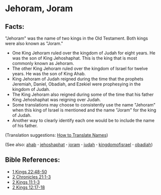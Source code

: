 # Jehoram, Joram #

## Facts: ##

"Jehoram" was the name of two kings in the Old Testament. Both kings were also known as "Joram."

* One King Jehoram ruled over the kingdom of Judah for eight years. He was the son of King Jehoshaphat. This is the king that is most commonly known as Jehoram.
* The other King Jehoram ruled over the kingdom of Israel for twelve years. He was the son of King Ahab.
* King Jehoram of Judah reigned during the time that the prophets Jeremiah, Daniel, Obadiah, and Ezekiel were prophesying in the kingdom of Judah.
* The King Jehoram also reigned during some of the time that his father King Jehoshaphat was reigning over Judah.
* Some translations may choose to consistently use the name "Jehoram" when this king of Israel is mentioned and the name "Joram" for the king of Judah.
* Another way to clearly identify each one would be to include the name of his father.

(Translation suggestions: [How to Translate Names](https://git.door43.org/Door43/en-ta-translate-vol1/src/master/content/translate_names.md))

(See also: [ahab](../other/ahab.md) **·** [jehoshaphat](../other/jehoshaphat.md) **·** [joram](../other/joram.md) **·** [judah](../other/judah.md) **·** [kingdomofisrael](../other/kingdomofisrael.md) **·** [obadiah](../other/obadiah.md))

## Bible References: ##

* [1 Kings 22:48-50](https://door43.org/en/bible/notes/1ki/22/48)
* [2 Chronicles 21:1-3](https://door43.org/en/bible/notes/2ch/21/01)
* [2 Kings 11:1-3](https://door43.org/en/bible/notes/2ki/11/01)
* [2 Kings 12:17-18](https://door43.org/en/bible/notes/2ki/12/17)

